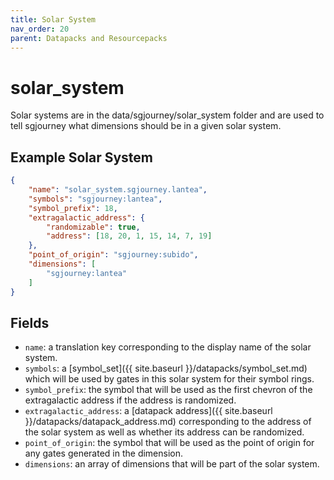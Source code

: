```yaml
---
title: Solar System
nav_order: 20
parent: Datapacks and Resourcepacks
---
```


# solar_system
Solar systems are in the data/sgjourney/solar_system folder and are used to tell
sgjourney what dimensions should be in a given solar system.
## Example Solar System
```json
{
    "name": "solar_system.sgjourney.lantea",
    "symbols": "sgjourney:lantea",
    "symbol_prefix": 18,
    "extragalactic_address": {
        "randomizable": true,
        "address": [18, 20, 1, 15, 14, 7, 19]
    },
    "point_of_origin": "sgjourney:subido",
    "dimensions": [
        "sgjourney:lantea"
    ]
}
```
## Fields
- `name`: a translation key corresponding to the display name of the solar system.
- `symbols`: a [symbol_set]({{ site.baseurl }}/datapacks/symbol_set.md) which will be used
by gates in this solar system for their symbol rings.
- `symbol_prefix`: the symbol that will be used as the first chevron of the 
extragalactic address if the address is randomized.
- `extragalactic_address`: a [datapack address]({{ site.baseurl }}/datapacks/datapack_address.md)
corresponding to the address of the solar system as well as whether its address 
can be randomized.
- `point_of_origin`: the symbol that will be used as the point of origin for any
gates generated in the dimension.
- `dimensions`: an array of dimensions that will be part of the solar system.